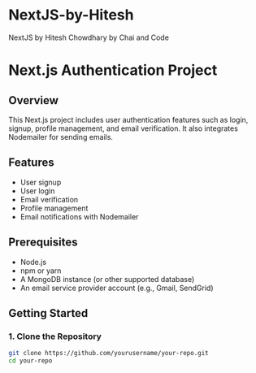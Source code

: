 # NextJS-by-Hitesh
NextJS by Hitesh Chowdhary by Chai and Code


# Next.js Authentication Project

## Overview

This Next.js project includes user authentication features such as login, signup, profile management, and email verification. It also integrates Nodemailer for sending emails. 

## Features

- User signup
- User login
- Email verification
- Profile management
- Email notifications with Nodemailer

## Prerequisites

- Node.js
- npm or yarn
- A MongoDB instance (or other supported database)
- An email service provider account (e.g., Gmail, SendGrid)

## Getting Started

### 1. Clone the Repository

```bash
git clone https://github.com/yourusername/your-repo.git
cd your-repo

